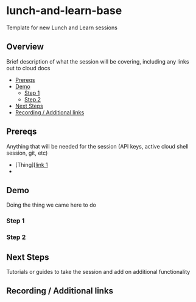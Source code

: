 # lunch-and-learn-base
Template for new Lunch and Learn sessions

## Overview 

Brief description of what the session will be covering, including any links out to cloud docs 



<!-- START doctoc generated TOC please keep comment here to allow auto update -->
<!-- DON'T EDIT THIS SECTION, INSTEAD RE-RUN doctoc TO UPDATE -->

- [Prereqs](#prereqs)
- [Demo](#demo)
  - [Step 1](#step-1)
  - [Step 2](#step-2)
- [Next Steps](#next-steps)
- [Recording / Additional links](#recording--additional-links)

<!-- END doctoc generated TOC please keep comment here to allow auto update -->

## Prereqs

Anything that will be needed for the session (API keys, active cloud shell session, git, etc)

 * [Thing][[link 1] 
 * 

## Demo 

Doing the thing we came here to do 

### Step 1 

### Step 2 

## Next Steps 

Tutorials or guides to take the session and add on additional functionality 

## Recording / Additional links 


[link 1]: http://example.com
[link 2]: http://example.com

